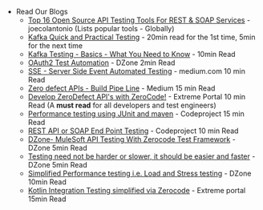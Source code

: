 + Read Our Blogs
  + [Top 16 Open Source API Testing Tools For REST & SOAP Services](https://www.joecolantonio.com/12-open-source-api-testing-tools-rest-soap-services/) - joecolantonio (Lists popular tools - Globally) 
  + [Kafka Quick and Practical Testing](https://dzone.com/articles/a-quick-and-practical-example-of-kafka-testing) - 20min read for the 1st time, 5min for the next time
  + [Kafka Testing - Basics - What You Need to Know](https://dzone.com/articles/quick-overview-of-concepts-for-kafka-testing) - 10min Read
  + [OAuth2 Test Automation](https://dzone.com/articles/oauth2-authentication-in-zerocode) - DZone 2min Read
  + [SSE - Server Side Event Automated Testing](https://medium.com/@bethecodewithyou/server-sent-events-development-test-automation-9ec74e2f71a) - medium.com 10 min Read
  + [Zero defect APIs - Build Pipe Line](https://medium.com/@bethecodewithyou/develop-zerodefect-apis-with-zerocode-cadd9dc2a430) - Medium 15 min Read
  + [Develop ZeroDefect API's with ZeroCode!](https://extremeportal.blogspot.com/2018/10/zerodefect-rest-apis-with-zerocode.html) - Extreme Portal 10 min Read (A **must read** for all developers and test engineers)
  + [Performance testing using JUnit and maven](https://www.codeproject.com/Articles/1251046/How-to-do-performance-testing-using-JUnit-and-Mave) - Codeproject 15 min Read
  + [REST API or SOAP End Point Testing](https://www.codeproject.com/Articles/1242569/REST-API-or-SOAP-End-Point-Testing-with-ZeroCode-J) - Codeproject 10 min Read
  + [DZone- MuleSoft API Testing With Zerocode Test Framework](https://dzone.com/articles/zerocode-test-framework-for-restsoap-api-tddbdd-ap) - DZone 5min Read
  + [Testing need not be harder or slower, it should be easier and faster](https://dzone.com/articles/rest-api-testing-using-the-zerocode-json-based-bdd) - DZone 5min Read
  + [Simplified Performance testing i.e. Load and Stress testing](https://dzone.com/articles/how-we-do-performance-testing-easily-efficiently-a) - DZone 10min Read
  + [Kotlin Integration Testing simplified via Zerocode](https://extremeportal.blogspot.com/2018/11/kotlin-dev-spring-boot-rest-api-with.html) - Extreme portal 15min Read
